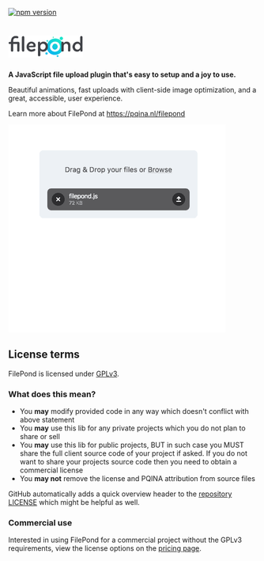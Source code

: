 
[![npm version](https://badge.fury.io/js/filepond.svg)](https://badge.fury.io/js/filepond)

# <img src="https://github.com/pqina/filepond-github-assets/blob/master/logo.svg" height="44" alt="FilePond"/>

**A JavaScript file upload plugin that's easy to setup and a joy to use.**

Beautiful animations, fast uploads with client-side image optimization, and a great, accessible, user experience.

Learn more about FilePond at https://pqina.nl/filepond


<img src="https://github.com/pqina/filepond-github-assets/blob/master/filepond-animation-01.gif" width="440" height="420" alt=""/>


## License terms

FilePond is licensed under [GPLv3](https://opensource.org/licenses/GPL-3.0).

### What does this mean?

* You **may** modify provided code in any way which doesn't conflict with above statement
* You **may** use this lib for any private projects which you do not plan to share or sell
* You **may** use this lib for public projects, BUT in such case you MUST share the full client source code of your project if asked. If you do not want to share your projects source code then you need to obtain a commercial license
* You **may not** remove the license and PQINA attribution from source files

GitHub automatically adds a quick overview header to the [repository LICENSE](https://github.com/pqina/filepond/blob/master/LICENSE) which might be helpful as well.

### Commercial use

Interested in using FilePond for a commercial project without the GPLv3 requirements, view the license options on the [pricing page](https://pqina.nl/filepond/pricing.html).
